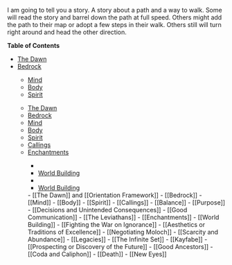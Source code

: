 

I am going to tell you a story.  A story about a path and a way to walk.  Some will read the story and barrel down the path at full speed.  Others might add the path to their map or adopt a few steps in their walk.  Others still will turn right around and head the other direction.

**Table of Contents**
<ul> 
	<li><a href="./Path/1-Dawn/The-Dawn">The Dawn</a></li>
	 <li><a href="./Path/2-Bedrock/Bedrock">Bedrock</a></li> 
		 <ul>
			 <li><a href="./Path/2-Bedrock/Mind">Mind</a></li>
			 <li><a href="./Path/2-Bedrock/Body">Body</a></li>
			 <li><a href="./Path/2-Bedrock/Spirit">Spirit</a></li>
	 </ul>
<ul> 
	<li><a href="./Path/1-Dawn/The-Dawn">The Dawn</a></li> 
	<li><a href="./Path/2-Bedrock/Bedrock">Bedrock</a></li>
	 <li><a href="./Path/2-Bedrock/Mind">Mind</a></li> 
	 <li><a href="./Path/2-Bedrock/Body">Body</a></li> 
	 <li><a href="./Path/2-Bedrock/Spirit">Spirit</a></li> 
	 <li><a href="./Path/3-Callings/Callings">Callings</a></li> 
	 <li><a href="./Path/4-Enchantments/Enchantments">Enchantments</a></li> 
		 <ul>
			 <li><li><a href="./Path/4-Enchantments/World-Building">World Building</a></li> 
			 <li><li><a href="./Path/4-Enchantments/World-Building">World Building</a></li> 
</ul>
	- [[The Dawn]] and [[Orientation Framework]]
	- [[Bedrock]]
		- [[Mind]]
		- [[Body]]
		- [[Spirit]]
	- [[Callings]]
		- [[Balance]]
		- [[Purpose]]
		- [[Decisions and Unintended Consequences]]
		- [[Good Communication]]
		- [[The Leviathans]]
	- [[Enchantments]]
		- [[World Building]]
		- [[Fighting the War on Ignorance]]
		- [[Aesthetics or Traditions of Excellence]]
		- [[Negotiating Moloch]]
		- [[Scarcity and Abundance]]
	- [[Legacies]]
		- [[The Infinite Set]]
		- [[Kayfabe]]
		- [[Prospecting or Discovery of the Future]]
		- [[Good Ancestors]]
	- [[Coda and Caliphon]]
		- [[Death]]
		- [[New Eyes]]